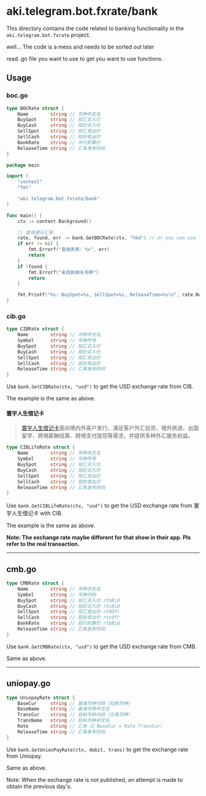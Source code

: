 # aki.telegram.bot.fxrate/bank

This directory contains the code related to banking functionality in the `aki.telegram.bot.fxrate` project.

well... The code is a mess and needs to be sorted out later

read .go file you want to use to get you want to use functions.

## Usage

### boc.go

```go
type BOCRate struct {
	Name        string // 币种中文名
	BuySpot     string // 现汇买入价
	BuyCash     string // 现钞买入价
	SellSpot    string // 现汇卖出价
	SellCash    string // 现钞卖出价
	BankRate    string // 中行折算价
	ReleaseTime string // 汇率发布时间
}
```

```go
package main

import (
	"context"
	"fmt"

	"aki.telegram.bot.fxrate/bank"
)

func main() {
	ctx := context.Background()

	// 查询港元汇率
	rate, found, err := bank.GetBOCRate(ctx, "hkd") // or you can use "港元" or "HKD"
	if err != nil {
		fmt.Errorf("查询失败: %v", err)
		return
	}
	if !found {
		fmt.Errorf("未找到相关币种")
		return
	}

	fmt.Printf("%s: BuySpot=%s, SellSpot=%s, ReleaseTime=%s\n", rate.Name, rate.BuySpot, rate.SellSpot, rate.ReleaseTime)
}
```

### cib.go

```go
type CIBRate struct {
	Name        string // 币种中文名
	Symbol      string // 币种符号
	BuySpot     string // 现汇买入价
	BuyCash     string // 现钞买入价
	SellSpot    string // 现汇卖出价
	SellCash    string // 现钞卖出价
	ReleaseTime string // 汇率发布时间
}
```

Use `bank.GetCIBRate(ctx, "usd")` to get the USD exchange rate from CIB.

The example is the same as above.

#### 寰宇人生借记卡

> [寰宇人生借记卡](https://mobile.cib.com.cn/app/abroad/intro/debit.html)面向境内外客户发行，满足客户外汇投资、境外旅游、出国留学、跨境薪酬结算、跨境支付提现等需求，并提供多种外汇服务权益。

```go
type CIBLifeRate struct {
	Name        string // 币种中文名
	Symbol      string // 币种符号
	BuySpot     string // 现汇买入价
	BuyCash     string // 现钞买入价
	SellSpot    string // 现汇卖出价
	SellCash    string // 现钞卖出价
	ReleaseTime string // 汇率发布时间
}
```

Use `bank.GetCIBLifeRate(ctx, "usd")` to get the USD exchange rate from 寰宇人生借记卡 with CIB.

The example is the same as above.

**Note: The exchange rate maybe different for that show in their app. Pls refer to the real transaction.**

---

## cmb.go

```go
type CMBRate struct {
	Name        string // 币种中文名
	Symbol      string // 币种代码
	BuySpot     string // 现汇买入价 rthBid
	BuyCash     string // 现钞买入价 rtcBid
	SellSpot    string // 现汇卖出价 rthOfr
	SellCash    string // 现钞卖出价 rtcOfr
	BankRate    string // 招行折算价 rtbBid
	ReleaseTime string // 汇率发布时间
}
```

Use `bank.GetCMBRate(ctx, "usd")` to get the USD exchange rate from CMB.

Same as above.

---

## uniopay.go

```go
type UniopayRate struct {
	BaseCur     string // 基准币种代码（扣账币种）
	BaseName    string // 基准币种中文名
	TransCur    string // 目标币种代码（交易币种）
	TransName   string // 目标币种中文名
	Rate        string // 汇率（1 BaseCur = Rate TransCur）
	ReleaseTime string // 汇率发布时间
}
```

Use `bank.GetUnionPayRate(ctx, debit, trans)` to get the exchange rate from Uniopay.

Same as above.

Note: When the exchange rate is not published, an attempt is made to obtain the previous day's.